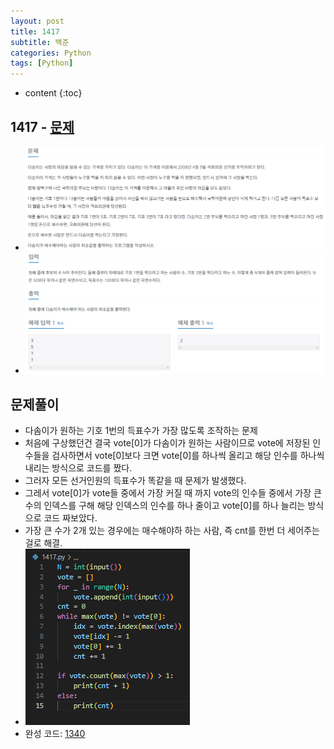 ```yaml
---
layout: post
title: 1417
subtitle: 백준
categories: Python
tags: [Python]
---
```


* content
{:toc}

## 1417 - [문제](https://www.acmicpc.net/problem/1417)
+ ![문제](/assets/images/1417_Q.png)
+ ![문제](/assets/images/1417_IO.png)
## 문제풀이
+ 다솜이가 원하는 기호 1번의 득표수가 가장 많도록 조작하는 문제
+ 처음에 구상했던건 결국 vote[0]가 다솜이가 원하는 사람이므로 vote에 저장된 인수들을 검사하면서 vote[0]보다 크면 vote[0]를 하나씩 올리고 해당 인수를 하나씩 내리는 방식으로 코드를 짰다.
+ 그러자 모든 선거인원의 득표수가 똑같을 때 문제가 발생했다.
+ 그레서 vote[0]가 vote들 중에서 가장 커질 때 까지 vote의 인수들 중에서 가장 큰 수의 인덱스를 구해 해당 인덱스의 인수를 하나 줄이고 vote[0]를 하나 늘리는 방식으로 코드 짜보았다.
+ 가장 큰 수가 2개 있는 경우에는 매수해야하 하는 사람, 즉 cnt를 한번 더 세어주는걸로 해결.
+ ![코드](/assets/images/1417.png)
+ 완성 코드: [1340](https://github.com/ggsong0328/solved.ac/blob/solved.ac/1417.py)